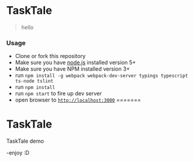 # TaskTale
> hello

### Usage
- Clone or fork this repository
- Make sure you have [node.js](https://nodejs.org/) installed version 5+
- Make sure you have NPM installed version 3+
- run `npm install -g webpack webpack-dev-server typings typescript ts-node tslint`
- run `npm install`
- run `npm start` to fire up dev server
- open browser to [`http://localhost:3000`](http://localhost:3000)
=======
# TaskTale
TaskTale demo

-enjoy :D
